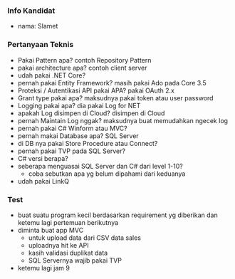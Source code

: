 ### Info Kandidat
- nama: Slamet

### Pertanyaan Teknis
- Pakai Pattern apa? contoh Repository Pattern
- pakai architecture apa? contoh client server
- udah pakai .NET Core?
- pernah pakai Entity Framework? masih pakai Ado pada Core 3.5
- Proteksi / Autentikasi API pakai APA? pakai OAuth 2.x
-  Grant type pakai apa? maksudnya pakai token atau user password
- Logging pakai apa? dia pakai Log for NET
- apakah Log disimpen di Cloud? disimpen di Cloud
- pernah Maintain Log nggak? maksudnya buat memudahkan ngecek log
- pernah pakai C# Winform atau MVC?
- pernah makai Database apa? SQL Server
- di DB nya pakai Store Procedure atau Connect?
- pernah pakai TVP pada SQL Server?
- C# versi berapa?
- seberapa menguasai SQL Server dan C#  dari level 1-10?
	- coba sebutkan apa yg belum dipahami dari keduanya
- udah pakai LinkQ

### Test
- buat suatu program kecil berdasarkan requirement yg diberikan dan ketemu lagi pertemuan berikutnya
-  diminta buat app MVC 
	- untuk upload data dari CSV data sales 
	- uploadnya hit ke API
	- kasih validasi duplikat data
	- SQL Servernya wajib pakai TVP
- ketemu lagi jam 9